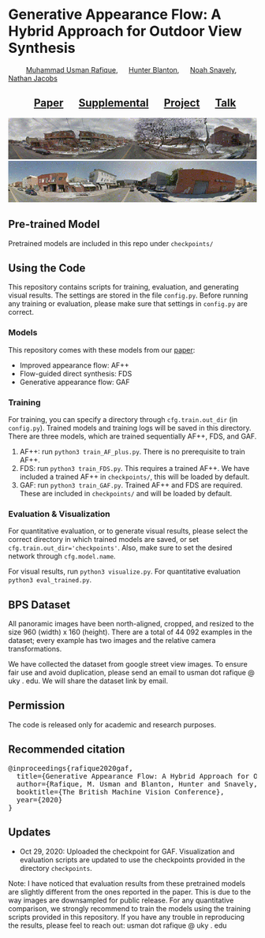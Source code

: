 # Generative Appearance Flow: A Hybrid Approach for Outdoor View Synthesis
&emsp; &emsp; [Muhammad Usman Rafique](http://urafique.com), &emsp; [Hunter Blanton](https://hblanton.github.io/), &emsp; [Noah Snavely](http://www.cs.cornell.edu/~snavely/), &emsp; [Nathan Jacobs](https://jacobsn.github.io/)

##  &emsp; &emsp; [Paper](https://www.bmvc2020-conference.com/assets/papers/0055.pdf) &emsp;  [Supplemental](https://www.bmvc2020-conference.com/assets/supp/0055_supp.zip) &emsp;      [Project](http://urafique.com/gaf/) &emsp;  [Talk](https://www.bmvc2020-conference.com/conference/papers/paper_0055.html)


![result1](https://github.com/Usman-Rafique/Usman-Rafique.github.io/blob/master/images/animation_AF_Plus01.gif)
![result1](https://github.com/Usman-Rafique/Usman-Rafique.github.io/blob/master/images/animation_AF_Plus35.gif)


## Pre-trained Model
Pretrained models are included in this repo under `checkpoints/`

## Using the Code
This repository contains scripts for training, evaluation, and generating visual results. The settings are stored in the file `config.py`. Before running any training or evaluation, please make sure that settings in `config.py` are correct. 

### Models
This repository comes with these models from our [paper]((https://www.bmvc2020-conference.com/assets/papers/0055.pdf)):
- Improved appearance flow: AF++
- Flow-guided direct synthesis: FDS
- Generative appearance flow: GAF

### Training
For training, you can specify a directory through `cfg.train.out_dir` (in `config.py`). Trained models and training logs will be saved in this directory. There are three models, which are trained sequentially AF++, FDS, and GAF.
1. AF++: run `python3 train_AF_plus.py`. There is no prerequisite to train AF++.
2. FDS: run `python3 train_FDS.py`. This requires a trained AF++. We have included a trained AF++ in `checkpoints/`, this will be loaded by default.
3. GAF: run `python3 train_GAF.py`. Trained AF++ and FDS are required. These are included in `checkpoints/` and will be loaded by default.

### Evaluation & Visualization
For quantitative evaluation, or to generate visual results, please select the correct directory in which trained models are saved, or set `cfg.train.out_dir='checkpoints'`. Also, make sure to set the desired network through `cfg.model.name`.

For visual results, run `python3 visualize.py`. For quantitative evaluation `python3 eval_trained.py`.

## BPS Dataset
All panoramic images have been north-aligned, cropped, and resized to the size 960 (width) x 160 (height). There are a total of 44 092 examples in the dataset; every example has two images and the relative camera transformations. 

We have collected the dataset from google street view images. To ensure fair use and avoid duplication, please send an email to usman dot rafique @ uky . edu. We will share the dataset link by email. 

## Permission
The code is released only for academic and research purposes.

## Recommended citation
<pre>
@inproceedings{rafique2020gaf,
  title={Generative Appearance Flow: A Hybrid Approach for Outdoor View Synthesis},
  author={Rafique, M. Usman and Blanton, Hunter and Snavely, Noah and Jacobs, Nathan},
  booktitle={The British Machine Vision Conference},
  year={2020}
}
</pre>

## Updates
* Oct 29, 2020: Uploaded the checkpoint for GAF. Visualization and evaluation scripts are updated to use the checkpoints provided in the directory `checkpoints`.

Note: I have noticed that evaluation results from these pretrained models are slightly different from the ones reported in the paper. This is due to the way images are downsampled for public release. For any quantitative comparison, we strongly recommend to train the models using the training scripts provided in this repository. If you have any trouble in reproducing the results, please feel to reach out: usman dot rafique @ uky . edu